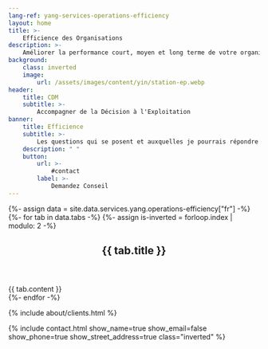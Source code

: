 ```yaml
---
lang-ref: yang-services-operations-efficiency
layout: home
title: >-
    Efficience des Organisations
description: >-
    Améliorer la performance court, moyen et long terme de votre organisation selon les axes humains, organisationnels et techniques, par une approche de management des processus (type BPM), et formaliser le tout par un tableau de bord (type BSC) vous guidera sur le chemin de la performance.
background:
    class: inverted
    image:
        url: /assets/images/content/yin/station-ep.webp
header:
    title: CDM
    subtitle: >-
        Accompagner de la Décision à l'Exploitation
banner:
    title: Efficience
    subtitle: >-
        Les questions qui se posent et auxquelles je pourrais répondre
    description: " "
    button:
        url: >-
            #contact
        label: >-
            Demandez Conseil
---
```


{%- assign data = site.data.services.yang.operations-efficiency["fr"] -%}
{%- for tab in data.tabs -%}
{%- assign is-inverted = forloop.index | modulo: 2 -%}
<section id="{{ tab.id }}" {% if is-inverted == 0 %}class="inverted"{% endif %}>
    <header class="major">
        <h2>{{ tab.title }}</h2>
    </header>
    {{ tab.content }}
</section>
{%- endfor -%}

{% include about/clients.html %}

{% include contact.html show_name=true show_email=false show_phone=true show_street_address=true class="inverted" %}
